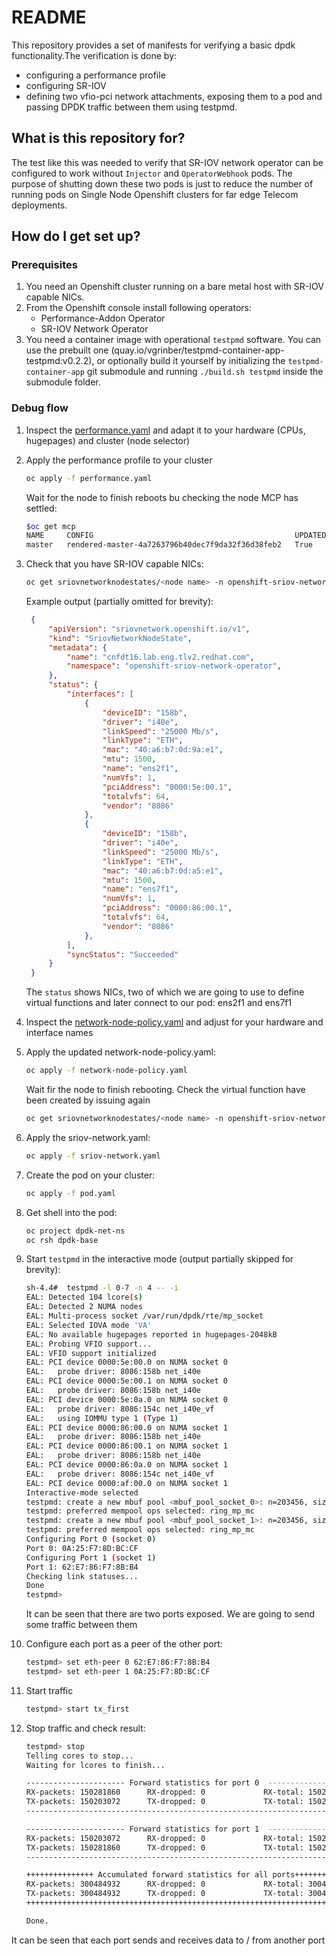 # README #

This repository provides a set of manifests for verifying a basic dpdk functionality.The verification is done by:
- configuring a performance profile
- configuring SR-IOV
- defining two vfio-pci network attachments, exposing them to a pod and passing DPDK traffic between them using testpmd.

## What is this repository for? ##

The test like this was needed to verify that SR-IOV network operator can be configured to work without `Injector` and `OperatorWebhook` pods. The purpose of shutting down these two pods is just to reduce the number of running pods on Single Node Openshift clusters for far edge Telecom deployments.

## How do I get set up? ##
### Prerequisites ###
1. You need an Openshift cluster running on a bare metal host with SR-IOV capable NICs.
2. From the Openshift console install following operators:
    - Performance-Addon Operator
    - SR-IOV Network Operator
3. You need a container image with operational `testpmd` software. You can use the prebuilt one (quay.io/vgrinber/testpmd-container-app-testpmd:v0.2.2), or optionally build it yourself by initializing the `testpmd-container-app` git submodule and running `./build.sh testpmd` inside the submodule folder.

### Debug flow ###
1. Inspect the [performance.yaml](performance.yaml) and adapt it to your hardware (CPUs, hugepages) and cluster (node selector)
2. Apply the performance profile to your cluster 
   ```bash
   oc apply -f performance.yaml
   ```
   Wait for the node to finish reboots bu checking the node MCP has settled:
   ```bash
   $oc get mcp                                                                                                                                             
   NAME     CONFIG                                             UPDATED   UPDATING   DEGRADED   MACHINECOUNT   READYMACHINECOUNT   UPDATEDMACHINECOUNT   DEGRADEDMACHINECOUNT   
   master   rendered-master-4a7263796b40dec7f9da32f36d38feb2   True      False      False      1              1                   1                     0                      
   ```
3. Check that you have SR-IOV capable NICs:
   ```bash
   oc get sriovnetworknodestates/<node name> -n openshift-sriov-network-operator -ojson
   ```
   Example output (partially omitted for brevity):
   ```json
    {
        "apiVersion": "sriovnetwork.openshift.io/v1",
        "kind": "SriovNetworkNodeState",
        "metadata": {
            "name": "cnfdt16.lab.eng.tlv2.redhat.com",
            "namespace": "openshift-sriov-network-operator",
        },
        "status": {
            "interfaces": [
                {
                    "deviceID": "158b",
                    "driver": "i40e",
                    "linkSpeed": "25000 Mb/s",
                    "linkType": "ETH",
                    "mac": "40:a6:b7:0d:9a:e1",
                    "mtu": 1500,
                    "name": "ens2f1",
                    "numVfs": 1,
                    "pciAddress": "0000:5e:00.1",
                    "totalvfs": 64,
                    "vendor": "8086"
                },
                {
                    "deviceID": "158b",
                    "driver": "i40e",
                    "linkSpeed": "25000 Mb/s",
                    "linkType": "ETH",
                    "mac": "40:a6:b7:0d:a5:e1",
                    "mtu": 1500,
                    "name": "ens7f1",
                    "numVfs": 1,
                    "pciAddress": "0000:86:00.1",
                    "totalvfs": 64,
                    "vendor": "8086"
                },
            ],
            "syncStatus": "Succeeded"
        }
    }

   ```
   The `status` shows NICs, two of which we are going to use to define virtual functions and later connect to our pod: ens2f1 and ens7f1
4. Inspect the [network-node-policy.yaml](network-node-policy.yaml) and adjust for your hardware and interface names
5. Apply the updated network-node-policy.yaml:
   ```bash
   oc apply -f network-node-policy.yaml
   ```
   Wait fir the node to finish rebooting. Check the virtual function have been created by issuing again
   ```bash
   oc get sriovnetworknodestates/<node name> -n openshift-sriov-network-operator -ojson
   ```
6. Apply the sriov-network.yaml:
   ```bash
   oc apply -f sriov-network.yaml
   ```
7. Create the pod on your cluster:
   ```bash
   oc apply -f pod.yaml
   ```
8. Get shell into the pod:
   ```bash
   oc project dpdk-net-ns
   oc rsh dpdk-base
   ```
9. Start `testpmd` in the interactive mode (output partially skipped for brevity):
    ```bash
    sh-4.4#  testpmd -l 0-7 -n 4 -- -i
    EAL: Detected 104 lcore(s)
    EAL: Detected 2 NUMA nodes
    EAL: Multi-process socket /var/run/dpdk/rte/mp_socket
    EAL: Selected IOVA mode 'VA'
    EAL: No available hugepages reported in hugepages-2048kB
    EAL: Probing VFIO support...
    EAL: VFIO support initialized
    EAL: PCI device 0000:5e:00.0 on NUMA socket 0
    EAL:   probe driver: 8086:158b net_i40e
    EAL: PCI device 0000:5e:00.1 on NUMA socket 0
    EAL:   probe driver: 8086:158b net_i40e
    EAL: PCI device 0000:5e:0a.0 on NUMA socket 0
    EAL:   probe driver: 8086:154c net_i40e_vf
    EAL:   using IOMMU type 1 (Type 1)
    EAL: PCI device 0000:86:00.0 on NUMA socket 1
    EAL:   probe driver: 8086:158b net_i40e
    EAL: PCI device 0000:86:00.1 on NUMA socket 1
    EAL:   probe driver: 8086:158b net_i40e
    EAL: PCI device 0000:86:0a.0 on NUMA socket 1
    EAL:   probe driver: 8086:154c net_i40e_vf
    EAL: PCI device 0000:af:00.0 on NUMA socket 1
    Interactive-mode selected
    testpmd: create a new mbuf pool <mbuf_pool_socket_0>: n=203456, size=2176, socket=0
    testpmd: preferred mempool ops selected: ring_mp_mc
    testpmd: create a new mbuf pool <mbuf_pool_socket_1>: n=203456, size=2176, socket=1
    testpmd: preferred mempool ops selected: ring_mp_mc
    Configuring Port 0 (socket 0)
    Port 0: 0A:25:F7:8D:BC:CF
    Configuring Port 1 (socket 1)
    Port 1: 62:E7:86:F7:8B:B4
    Checking link statuses...
    Done
    testpmd> 
    ```

    It can be seen that there are two ports exposed. We are going to send some traffic between them
10. Configure each port as a peer of the other port:
    ```bash
    testpmd> set eth-peer 0 62:E7:86:F7:8B:B4
    testpmd> set eth-peer 1 0A:25:F7:8D:BC:CF

    ```
11. Start traffic
    ```bash
    testpmd> start tx_first

    ```

12.  Stop traffic and check result:
        ```bash
        testpmd> stop
        Telling cores to stop...
        Waiting for lcores to finish...
        
        ---------------------- Forward statistics for port 0  ----------------------
        RX-packets: 150281860      RX-dropped: 0             RX-total: 150281860
        TX-packets: 150203072      TX-dropped: 0             TX-total: 150203072
        ----------------------------------------------------------------------------
        
        ---------------------- Forward statistics for port 1  ----------------------
        RX-packets: 150203072      RX-dropped: 0             RX-total: 150203072
        TX-packets: 150281860      TX-dropped: 0             TX-total: 150281860
        ----------------------------------------------------------------------------
        
        +++++++++++++++ Accumulated forward statistics for all ports+++++++++++++++
        RX-packets: 300484932      RX-dropped: 0             RX-total: 300484932
        TX-packets: 300484932      TX-dropped: 0             TX-total: 300484932
        ++++++++++++++++++++++++++++++++++++++++++++++++++++++++++++++++++++++++++++
        
        Done.
        
        ```
    
It can be seen that each port sends and receives data to / from another port
